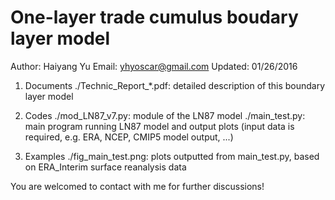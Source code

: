 # One-layer trade cumulus boudary layer model

Author:   Haiyang Yu
Email:    yhyoscar@gmail.com
Updated:  01/26/2016

1. Documents
    ./Technic_Report_*.pdf:   detailed description of this boundary layer model

2. Codes
    ./mod_LN87_v7.py:         module of the LN87 model
    ./main_test.py:           main program running LN87 model and output plots (input data is required, e.g. ERA, NCEP, CMIP5 model output, ...)

3. Examples
    ./fig_main_test.png:      plots outputted from main_test.py, based on ERA_Interim surface reanalysis data

You are welcomed to contact with me for further discussions!
